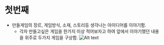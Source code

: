 
# 첫번째 
* 만들게임의 장르, 게임방식, 소재, 스토리등 생각나는 아이디어를 이야기함.
  * 각자 만들고싶은 게임을 한가지 이상 적어보자고 하여 앞에서 이야기했던 내용을 위주로 두가지 게임을 구상함.
  ![Alt text](https://i.imgur.com/Xqll0p5.png)
  
